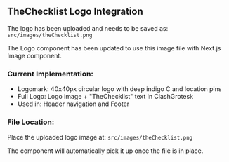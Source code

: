 ## TheChecklist Logo Integration

The logo has been uploaded and needs to be saved as:
`src/images/theChecklist.png`

The Logo component has been updated to use this image file with Next.js Image component.

### Current Implementation:
- Logomark: 40x40px circular logo with deep indigo C and location pins
- Full Logo: Logo image + "TheChecklist" text in ClashGrotesk
- Used in: Header navigation and Footer

### File Location:
Place the uploaded logo image at: `src/images/theChecklist.png`

The component will automatically pick it up once the file is in place.

